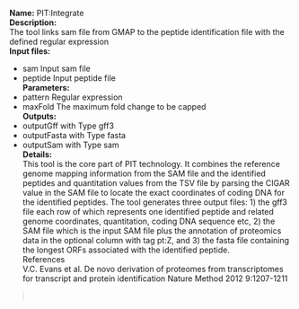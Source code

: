 **Name:** PIT:Integrate<br>
<b>Description:</b><br>
The tool links sam file from GMAP to the peptide identification file with the defined regular expression<br>
<b>Input files:</b>
<ul><li>sam   Input sam file<br>
</li><li>peptide   Input peptide file<br>
<b>Parameters:</b><br>
</li><li>pattern   Regular expression<br>
</li><li>maxFold   The maximum fold change to be capped<br>
<b>Outputs:</b><br>
</li><li>outputGff with Type gff3<br>
</li><li>outputFasta with Type fasta<br>
</li><li>outputSam with Type sam<br>
<b>Details:</b><br>
This tool is the core part of PIT technology. It combines the reference genome mapping information from the SAM file and the identified peptides and quantitation values from the TSV file by parsing the CIGAR value in the SAM file to locate the exact coordinates of coding DNA for the identified peptides. The tool generates three output files: 1) the gff3 file each row of which represents one identified peptide and related genome coordinates, quantitation, coding DNA sequence etc, 2) the SAM file which is the input SAM file plus the annotation of proteomics data in the optional column with tag pt:Z, and 3) the fasta file containing the longest ORFs associated with the identified peptide.<br>
References<br>
V.C. Evans et al.  De novo derivation of proteomes from transcriptomes for transcript and protein identification   Nature Method 2012 9:1207-1211<br>
</li></ul><blockquote><br></blockquote>
